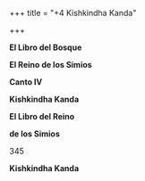 +++
title = "+4 Kishkindha Kanda"

+++


**El Libro del Bosque**

**El Reino de los Simios**

**Canto IV**

**Kishkindha Kanda**

**El Libro del Reino**

**de los Simios**

345

**Kishkindha Kanda**
